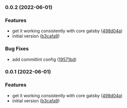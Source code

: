 

### 0.0.2 (2022-06-01)


### Features

* get it working consistently with core gatsby ([498d04a](https://github.com/bond-london/gatsby-graphql-typegen/commit/498d04aabc0bc4c14e5099239b5684e8f5c70306))
* initial version ([b3cafa9](https://github.com/bond-london/gatsby-graphql-typegen/commit/b3cafa90685a428be864b46ff47ee52150c9b719))


### Bug Fixes

* add commitlint config ([19571bd](https://github.com/bond-london/gatsby-graphql-typegen/commit/19571bda5f24f3a44a077d952e389bb683892ea2))

### 0.0.1 (2022-06-01)


### Features

* get it working consistently with core gatsby ([498d04a](https://github.com/bond-london/gatsby-graphql-typegen/commit/498d04aabc0bc4c14e5099239b5684e8f5c70306))
* initial version ([b3cafa9](https://github.com/bond-london/gatsby-graphql-typegen/commit/b3cafa90685a428be864b46ff47ee52150c9b719))